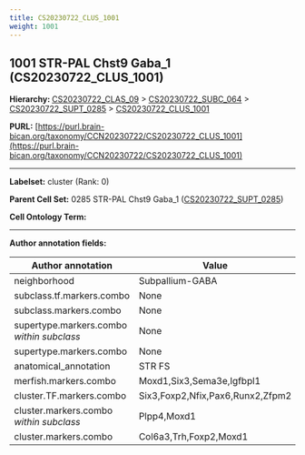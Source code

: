 ```yaml
---
title: CS20230722_CLUS_1001
weight: 1001
---
```

## 1001 STR-PAL Chst9 Gaba_1 (CS20230722_CLUS_1001)
<b>Hierarchy: </b>
[CS20230722_CLAS_09](../CS20230722_CLAS_09) >
[CS20230722_SUBC_064](../CS20230722_SUBC_064) >
[CS20230722_SUPT_0285](../CS20230722_SUPT_0285) >
[CS20230722_CLUS_1001](../CS20230722_CLUS_1001)

**PURL:** [https://purl.brain-bican.org/taxonomy/CCN20230722/CS20230722_CLUS_1001](https://purl.brain-bican.org/taxonomy/CCN20230722/CS20230722_CLUS_1001)

---


**Labelset:** cluster (Rank: 0)

**Parent Cell Set:** 0285 STR-PAL Chst9 Gaba_1 ([CS20230722_SUPT_0285](../CS20230722_SUPT_0285))



**Cell Ontology Term:** 

[MARKER GENES.]: #


---

[TRANSFERRED ANNOTATIONS.]: #


[AUTHOR ANNOTATION FIELDS.]: #


**Author annotation fields:**

| Author annotation | Value |
|-------------------|-------|
|neighborhood|Subpallium-GABA|
|subclass.tf.markers.combo|None|
|subclass.markers.combo|None|
|supertype.markers.combo _within subclass_|None|
|supertype.markers.combo|None|
|anatomical_annotation|STR FS|
|merfish.markers.combo|Moxd1,Six3,Sema3e,Igfbpl1|
|cluster.TF.markers.combo|Six3,Foxp2,Nfix,Pax6,Runx2,Zfpm2|
|cluster.markers.combo _within subclass_|Plpp4,Moxd1|
|cluster.markers.combo|Col6a3,Trh,Foxp2,Moxd1|
